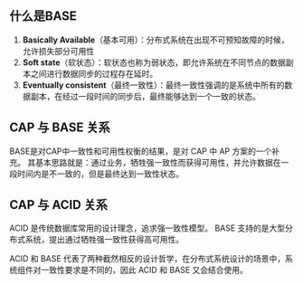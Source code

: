 ## 什么是BASE

1. **Basically Available**（基本可用）：分布式系统在出现不可预知故障的时候，允许损失部分可用性
2. **Soft state**（软状态）：软状态也称为弱状态，即允许系统在不同节点的数据副本之间进行数据同步的过程存在延时。
3. **Eventually consistent**（最终一致性）：最终一致性强调的是系统中所有的数据副本，在经过一段时间的同步后，最终能够达到一个一致的状态。
## CAP 与 BASE 关系

BASE是对CAP中一致性和可用性权衡的结果，是对 CAP 中 AP 方案的一个补充。
其基本思路就是：通过业务，牺牲强一致性而获得可用性，并允许数据在一段时间内是不一致的，但是最终达到一致性状态。

## CAP 与 ACID 关系

ACID 是传统数据库常用的设计理念，追求强一致性模型。
BASE 支持的是大型分布式系统，提出通过牺牲强一致性获得高可用性。

ACID 和 BASE 代表了两种截然相反的设计哲学，在分布式系统设计的场景中，系统组件对一致性要求是不同的，因此 ACID 和 BASE 又会结合使用。